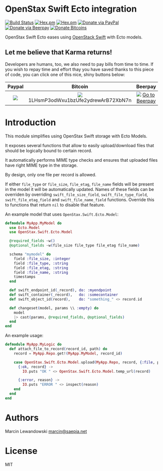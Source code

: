 # OpenStax Swift Ecto integration
[![Build Status](https://travis-ci.org/mspanc/openstax_swift_ecto.svg?branch=master)](https://travis-ci.org/mspanc/openstax_swift_ecto)
[![Hex.pm](https://img.shields.io/hexpm/v/openstax_swift_ecto.svg)](https://hex.pm/packages/openstax_swift_ecto)
[![Hex.pm](https://img.shields.io/hexpm/dt/openstax_swift_ecto.svg)](https://hex.pm/packages/openstax_swift_ecto)
[![Donate via PayPal](https://img.shields.io/badge/Donate-PayPal-green.svg)](https://www.paypal.com/cgi-bin/webscr?cmd=_s-xclick&hosted_button_id=RYXSPNFPM8ATU)
[![Donate via Beerpay](https://beerpay.io/mspanc/jumbo/badge.svg?style=flat)](https://beerpay.io/mspanc/openstax_swift_ecto)
[![Donate Bitcoins](https://img.shields.io/badge/Donate-Bitcoins-00feff.svg)](https://i.imgur.com/5VJeR9h.png)

OpenStax Swift Ecto eases using [OpenStack Swift](http://docs.openstack.org/developer/swift/api/object_api_v1_overview.html)
with Ecto models.


## Let me believe that Karma returns!

Developers are humans, too, we also need to pay bills from time to time. If you
wish to repay time and effort thay you have saved thanks to this piece of code,
you can click one of this nice, shiny buttons below:

| Paypal | Bitcoin | Beerpay |
| :----: | :-----: | :-----: |
| [![](https://www.paypalobjects.com/en_US/i/btn/btn_donateCC_LG.gif)](https://www.paypal.com/cgi-bin/webscr?cmd=_s-xclick&hosted_button_id=RYXSPNFPM8ATU) | [![](https://i.imgur.com/dFkg3fw.png)](https://i.imgur.com/5VJeR9h.png)<br> 1LHsmP3odWxu1bzUfe2ydrewArB72XbN7n | [![Go to Beerpay](https://beerpay.io/mspanc/openstax_swift_ecto/badge.svg)](https://beerpay.io/mspanc/openstax_swift_ecto) |

# Introduction

This module simplifies using OpenStax Swift storage with Ecto Models.

It exposes several functions that allow to easily upload/download files
that should be logically bound to certain record.

It automatically performs MIME type checks and ensures that uploaded
files have right MIME type in the storage.

By design, only one file per record is allowed.

If either `file_type` or `file_size`, `file_etag`, `file_name` fields will
be present in the model it will be automatically updated. Names of these
fields can be overriden by overriding `swift_file_size_field`,
`swift_file_type_field`, `swift_file_etag_field` and `swift_file_name_field`
functions. Override this to functions that return `nil` to disable that feature.

An example model that uses `OpenStax.Swift.Ecto.Model`:

```elixir
defmodule MyApp.MyModel do
  use Ecto.Model
  use OpenStax.Swift.Ecto.Model

  @required_fields ~w()
  @optional_fields ~w(file_size file_type file_etag file_name)

  schema "mymodel" do
    field :file_size, :integer
    field :file_type, :string
    field :file_etag, :string
    field :file_name, :string
    timestamps
  end

  def swift_endpoint_id(_record), do: :myendpoint
  def swift_container(_record),   do: :somecontainer
  def swift_object_id(record),    do: "something_" <> record.id

  def changeset(model, params \\ :empty) do
    model
    |> cast(params, @required_fields, @optional_fields)
  end
end
```

An example usage:

```elixir
defmodule MyApp.MyLogic do
  def attach_file_to_record(record_id, path) do
    record = MyApp.Repo.get!(MyApp.MyModel, record_id)

    case OpenStax.Swift.Ecto.Model.upload(MyApp.Repo, record, {:file, path}) do
      {:ok, record} ->
        IO.puts "OK " <> OpenStax.Swift.Ecto.Model.temp_url(record)

      {:error, reason} ->
        IO.puts "ERROR " <> inspect(reason)
    end
  end
end
```

# Authors

Marcin Lewandowski <marcin@saepia.net>

# License

MIT
